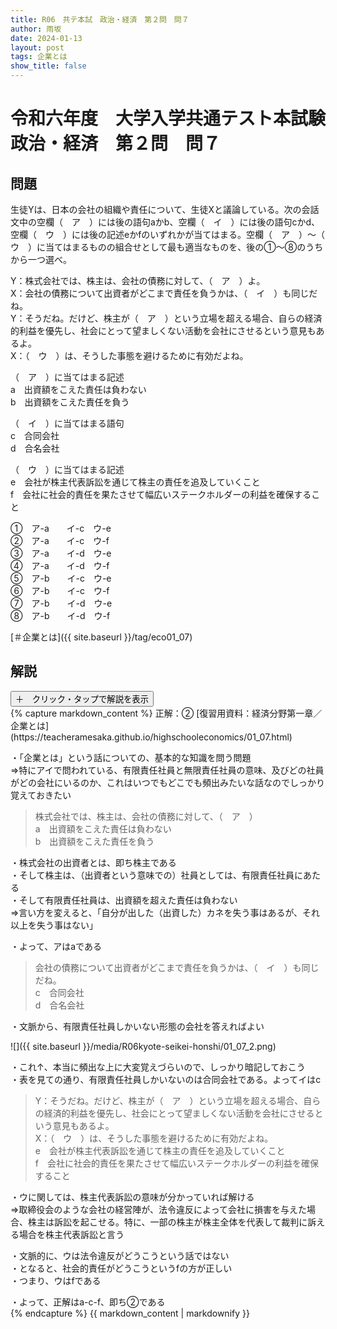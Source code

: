 ```yaml
---
title: R06　共テ本試　政治・経済　第２問　問７
author: 雨坂
date: 2024-01-13
layout: post
tags: 企業とは
show_title: false
---
```

  
# 令和六年度　大学入学共通テスト本試験　政治・経済　第２問　問７  
  
## 問題  
生徒Yは、日本の会社の組織や責任について、生徒Xと議論している。次の会話文中の空欄（　ア　）には後の語句aかb、空欄（　イ　）には後の語句cかd、空欄（　ウ　）には後の記述eかfのいずれかが当てはまる。空欄（　ア　）〜（　ウ　）に当てはまるものの組合せとして最も適当なものを、後の①〜⑧のうちから一つ選べ。  
  
Y：株式会社では、株主は、会社の債務に対して、（　ア　）よ。  
X：会社の債務について出資者がどこまで責任を負うかは、（　イ　）も同じだね。  
Y：そうだね。だけど、株主が（　ア　）という立場を超える場合、自らの経済的利益を優先し、社会にとって望ましくない活動を会社にさせるという意見もあるよ。  
X：（　ウ　）は、そうした事態を避けるために有効だよね。  
  
（　ア　）に当てはまる記述  
a　出資額をこえた責任は負わない  
b　出資額をこえた責任を負う  
  
（　イ　）に当てはまる語句  
c　合同会社  
d　合名会社  
  
（　ウ　）に当てはまる記述  
e　会社が株主代表訴訟を通じて株主の責任を追及していくこと  
f　会社に社会的責任を果たさせて幅広いステークホルダーの利益を確保すること  
  
①　ア-a　　イ-c　ウ-e  
②　ア-a　　イ-c　ウ-f  
③　ア-a　　イ-d　ウ-e  
④　ア-a　　イ-d　ウ-f  
⑤　ア-b　　イ-c　ウ-e  
⑥　ア-b　　イ-c　ウ-f  
⑦　ア-b　　イ-d　ウ-e  
⑧　ア-b　　イ-d　ウ-f  
  
[＃企業とは]({{ site.baseurl }}/tag/eco01_07)  
  
## 解説  
<div class="collapsible">
  <button class="collapsible-button">＋　クリック・タップで解説を表示</button>
  <div class="collapsible-content">
    {% capture markdown_content %}
正解：②  
[復習用資料：経済分野第一章／企業とは](https://teacheramesaka.github.io/highschooleconomics/01_07.html)  
  
・「企業とは」という話についての、基本的な知識を問う問題  
⇒特にアイで問われている、有限責任社員と無限責任社員の意味、及びどの社員がどの会社にいるのか、これはいつでもどこでも頻出みたいな話なのでしっかり覚えておきたい  
  
>株式会社では、株主は、会社の債務に対して、（　ア　）  
>a　出資額をこえた責任は負わない  
>b　出資額をこえた責任を負う  
  
・株式会社の出資者とは、即ち株主である  
・そして株主は、（出資者という意味での）社員としては、有限責任社員にあたる  
・そして有限責任社員は、出資額を超えた責任は負わない  
⇒言い方を変えると、「自分が出した（出資した）カネを失う事はあるが、それ以上を失う事はない」  
  
・よって、アはaである  
  
>会社の債務について出資者がどこまで責任を負うかは、（　イ　）も同じだね。  
>c　合同会社  
>d　合名会社  
  
・文脈から、有限責任社員しかいない形態の会社を答えればよい  
  
![]({{ site.baseurl }}/media/R06kyote-seikei-honshi/01_07_2.png)  
  
・これ↑、本当に頻出な上に大変覚えづらいので、しっかり暗記しておこう  
・表を見ての通り、有限責任社員しかいないのは合同会社である。よってイはc  
  
>Y：そうだね。だけど、株主が（　ア　）という立場を超える場合、自らの経済的利益を優先し、社会にとって望ましくない活動を会社にさせるという意見もあるよ。  
>X：（　ウ　）は、そうした事態を避けるために有効だよね。  
>e　会社が株主代表訴訟を通じて株主の責任を追及していくこと  
>f　会社に社会的責任を果たさせて幅広いステークホルダーの利益を確保すること  
  
・ウに関しては、株主代表訴訟の意味が分かっていれば解ける  
⇒取締役会のような会社の経営陣が、法令違反によって会社に損害を与えた場合、株主は訴訟を起こせる。特に、一部の株主が株主全体を代表して裁判に訴える場合を株主代表訴訟と言う  
  
・文脈的に、ウは法令違反がどうこうという話ではない  
・となると、社会的責任がどうこうというfの方が正しい  
・つまり、ウはfである  
  
・よって、正解はa-c-f、即ち②である  
    {% endcapture %}
    {{ markdown_content | markdownify }}
  </div>
</div>
